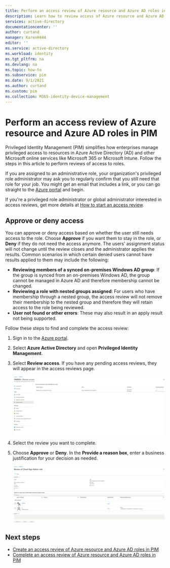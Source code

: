 ```yaml
---
title: Perform an access review of Azure resource and Azure AD roles in PIM - Azure AD | Microsoft Docs
description: Learn how to review access of Azure resource and Azure AD roles in Azure AD Privileged Identity Management (PIM).
services: active-directory
documentationcenter: ''
author: curtand
manager: KarenH444
editor: ''
ms.service: active-directory
ms.workload: identity
ms.tgt_pltfrm: na
ms.devlang: na
ms.topic: how-to
ms.subservice: pim
ms.date: 9/1/2021
ms.author: curtand
ms.custom: pim
ms.collection: M365-identity-device-management
---
```


# Perform an access review of Azure resource and Azure AD roles in PIM

Privileged Identity Management (PIM) simplifies how enterprises manage privileged access to resources in Azure Active Directory (AD) and other Microsoft online services like Microsoft 365 or Microsoft Intune. Follow the steps in this article to perform reviews of access to roles.

If you are assigned to an administrative role, your organization's privileged role administrator may ask you to regularly confirm that you still need that role for your job. You might get an email that includes a link, or you can go straight to the [Azure portal](https://portal.azure.com) and begin.

If you're a privileged role administrator or global administrator interested in access reviews, get more details at [How to start an access review](pim-create-azure-ad-roles-and-resource-roles-review.md).

## Approve or deny access

You can approve or deny access based on whether the user still needs access to the role. Choose **Approve** if you want them to stay in the role, or **Deny** if they do not need the access anymore. The users' assignment status will not change until the review closes and the administrator applies the results. Common scenarios in which certain denied users cannot have results applied to them may include the following:

- **Reviewing members of a synced on-premises Windows AD group**: If the group is synced from an on-premises Windows AD, the group cannot be managed in Azure AD and therefore membership cannot be changed.
- **Reviewing a role with nested groups assigned**: For users who have membership through a nested group, the access review will not remove their membership to the nested group and therefore they will retain access to the role being reviewed.
- **User not found or other errors**: These may also result in an apply result not being supported.

Follow these steps to find and complete the access review:

1. Sign in to the [Azure portal](https://portal.azure.com/).
1. Select **Azure Active Directory** and open **Privileged Identity Management**.
1. Select **Review access**. If you have any pending access reviews, they will appear in the access reviews page.

   <kbd>![Screenshot of Privileged Identity Management application, with Review access blade selected for Azure AD roles.](media/pim-perform-azure-ad-roles-and-resource-roles-review/rbac-access-review-azure-ad-complete.png)</kbd>

1. Select the review you want to complete.
1. Choose **Approve** or **Deny**. In the **Provide a reason box**, enter a business justification for your decision as needed.

     <kbd>![Screenshot of Privileged Identity Management application, with the selected Access Review for Azure AD roles.](media/pim-perform-azure-ad-roles-and-resource-roles-review/rbac-access-review-azure-ad-completed.png)</kbd>

## Next steps

- [Create an access review of Azure resource and Azure AD roles in PIM](pim-create-azure-ad-roles-and-resource-roles-review.md)
- [Complete an access review of Azure resource and Azure AD roles in PIM](pim-complete-azure-ad-roles-and-resource-roles-review.md)
